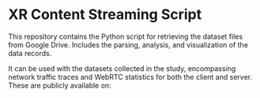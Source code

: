 # XR Content Streaming Script

This repository contains the Python script for retrieving the dataset files from Google Drive. Includes the parsing, analysis, and visualization of the data records.

It can be used with the datasets collected in the study, encompassing network traffic traces and WebRTC statistics for both the client and server. These are publicly available on: 
